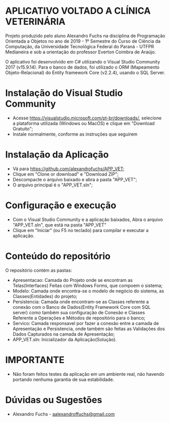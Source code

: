 # APLICATIVO VOLTADO A CLÍNICA VETERINÁRIA

Projeto produzido pelo aluno Alexandro Fuchs na disciplina de Programação Orientada a Objetos no ano de 2019 - 1º Semestre do Curso de Ciência da Computação, da Universidade Tecnológica Federal do Paraná - UTFPR Medianeira e sob a orientação do professor Everton Coimbra de Araújo.

O aplicativo foi desenvolvido em C# utilizando o Visual Studio Community 2017 (v15.9.14). Para o banco de dados, foi utilizado o ORM (Mapeamento Objeto-Relacional) do Entity framework Core (v2.2.4), usando o SQL Server.

# Instalação do Visual Studio Community
* Acesse https://visualstudio.microsoft.com/pt-br/downloads/, selecione a plataforma utilizada (Windows ou MacOS) e clique em "Download Gratuito"; 
* Instale normalmente, conforme as instruções que seguirem
# Instalação da Aplicação
* Vá para https://github.com/alexandrofuchs/APP_VET;
* Clique em "Clone or download" e "Download ZIP";
* Descompacte o arquivo baixado e abra a pasta "APP_VET";
* O arquivo principal é o "APP_VET.sln";

# Configuração e execução

* Com o Visual Studio Community e a aplicação baixados, Abra o arquivo "APP_VET.sln", que está na pasta "APP_VET"
* Clique em "Iniciar" (ou F5 no teclado) para compilar e executar a aplicação.

# Conteúdo do repositório
O repositório contém as pastas:

* Apresentacao: Camada do Projeto onde se encontram as Telas(Interfaces) Feitas com Windows Forms, que compoem o sistema;
* Modelo: Camada onde encontra-se o modelo de negócio do sistema, as Classes(Entidades) do projeto;
* Persistencia: Camada onde encontram-se as Classes referente a conexão com o Banco de Dados(Entity Framework Core com SQL server)  como também sua configuração de Conexão e Classes Referente a Operações e Métodos de repositório para o banco;
* Servico: Camada responsavel por fazer a conexão entre a camada de Apresentação e Persistencia, onde também são feitas as Validações dos Dados Capturados na camada de Apresentação;
* APP_VET.sln: Inicializador da Aplicação(Solução).
# IMPORTANTE
* Não foram feitos testes da aplicação em um ambiente real, não havendo portando nenhuma garantia de sua estabilidade.
# Dúvidas ou Sugestões
* Alexandro Fuchs -  aalexandroffuchs@gmail.com
